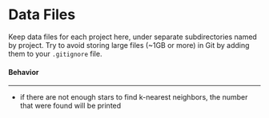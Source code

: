 # Data Files

Keep data files for each project here, under separate subdirectories named by project. Try to avoid storing large files (~1GB or more) in Git by adding them to your `.gitignore` file.

#### Behavior

---

- if there are not enough stars to find k-nearest neighbors, the number that were found will be printed